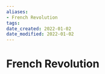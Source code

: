 ```yaml
---
aliases: 
- French Revolution
tags: 
date_created: 2022-01-02
date_modified: 2022-01-02
---
```


# French Revolution
